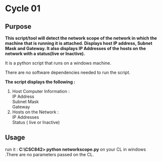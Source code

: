 
<h1>Cycle 01 </h1>

<h2>Purpose </h2>

<b>This script/tool will detect the network scope of the network in which the machine that is running it is attached. Displays host IP address, Subnet Mask and Gateway. It also displays IP Addresses of the hosts on the network with a status(live or Inactive).</b>

It is a python script that runs on a windows machine.

There are no software dependencies needed to run the script.

<b>The script displays the following :</b>

1. Host Computer Information : <br />IP Address <br/>
                                Subnet Mask <br/>
                                Gateway
2. Hosts on the Network :<br /> IP Addresses <br/>
                          Status ( live or Inactive)
                          
<h2> Usage </h2>

run it : <b> C:\CSC842> python networkscope.py </b> on your CL in windows .There are no parameters passed on the CL.
